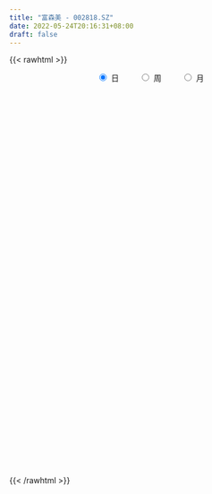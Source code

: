 ```yaml
---
title: "富森美 - 002818.SZ"
date: 2022-05-24T20:16:31+08:00
draft: false
---
```

{{< rawhtml >}}
    <div style="text-align: center">
        <label style="padding: 1rem;"><input style="margin-right: .5rem" type="radio" name="period" value="D" checked onclick="period_change(this)">日</label>
        <label style="padding: 1rem;"><input style="margin-right: .5rem" type="radio" name="period" value="W" onclick="period_change(this)">周</label>
        <label style="padding: 1rem;"><input style="margin-right: .5rem" type="radio" name="period" value="M" onclick="period_change(this)">月</label>
    </div>
    <div id="chart" style="height: 700px;"></div> 
    <script type="text/javascript">
        const D_v = [15433.56,24007.5,25531.38,18719.85,10142.6,14188.43,14939.87,40602.27,29344.2,23245.8,36816.47,42903.67,24982.81,35736.34,17791.81,23307.0,19003.11,22556.19,22033.62,17826.25,37470.02,25554.13,19663.51,26050.29,8137.85,16078.3,30613.44,14977.7,21720.54,14826.97,13342.63,12382.57,15153.8,18997.57,32686.52,26529.0,15361.1,13545.07,32109.47,18151.55,12891.87,29226.29,15117.0,18358.0,43014.22,33315.66,25374.06,24692.15,18644.9,25049.45,15462.9,19056.79,26373.89,44123.6,24774.61,18048.25,21858.27,17612.95,12507.27,15062.52,14130.36,17903.79,12691.8,14543.24,13633.5,20611.7,15856.53,20905.53,15773.26,13502.15,19929.51,24683.23,14120.19,21708.33,43771.81,30450.91,41105.5,45228.4,59036.98,50328.5,28398.1,33902.3,29680.94,36309.59,29893.8,29486.75,19704.5,32249.7,20925.25,19432.58,17100.51,30864.7,35754.83,24799.4,39549.59,43162.54,24379.3,26723.61,35770.12,31194.27,24003.94,34016.4,24443.3,16928.0,16355.05,68936.65,93320.22,56942.08,34445.14,58753.91,84509.53,41540.41,37851.38,26373.42,35022.31,40234.56,38738.0,33385.11,30364.86,31185.73,27922.22,29582.25,20357.09,20379.2,24027.27,27608.59,20088.44,30971.71,28569.93,37078.5,24879.9,21538.61,23337.09,19777.5,33524.3,29539.2,35182.34,32089.56,24180.63,35104.65,23109.87,18646.3,39257.24,48203.4,47281.46,38653.3,21994.57,23765.38,20736.52,17813.4,22102.71,29141.2,29536.08,21927.0,24641.21,26412.2,19547.0,21769.6,28662.9,44436.69,45690.5,29399.29,29658.22,30862.26,31572.32,31121.22,29763.87,27126.71,45265.31,27451.1,67185.69,51564.9,35819.56,32521.2,41518.6,24604.5,32816.6,30108.5,28405.29,17934.22,22606.85,21227.67,20251.51,14879.3,17997.5,19002.68,13589.17,13610.88,19927.71,17137.9,16006.43,29496.8,12822.03,17636.1,17078.93,22276.33,23364.91,29205.1,26313.85,31384.75,37529.5,19543.1,15462.15,15167.0,23580.99,25014.69,23867.8,19062.2,20705.55,18253.58,16508.02,15370.7,18276.7,24443.9,17894.5,23512.62,45742.05,32831.41,33921.41,24755.08,24858.85,38919.37,25688.01,24455.8,18667.17,19235.1,16556.26,45963.5,60331.94,39794.02,28735.6,57345.97,37315.8,33974.19,37210.06,49455.25,46150.82,35302.43,38859.32,58817.47,52399.62,48085.55,41327.22,41288.76,29740.39,28516.64,23399.2,26802.0,26371.0,30532.1]
const D_histogram = [0.0,-0.0101533903,-0.0243284353,-0.0169258176,-0.0166549999,-0.0244234272,-0.0325813591,0.0025443559,0.019926406,0.0252304587,0.036368647,0.0206237365,0.0025473318,-0.0178355135,-0.0295948381,-0.0436317068,-0.045714262,-0.0436708929,-0.0384555522,-0.0296445536,-0.0309208541,-0.0300221836,-0.0366989666,-0.048883635,-0.0530171068,-0.0547533911,-0.0553712378,-0.0533362023,-0.0334904022,-0.0249517308,-0.0179239383,-0.0073843668,-0.0101190667,-0.0162274589,-0.0181135031,0.0007070923,0.011798332,0.0162496407,0.0353821785,0.039926699,0.0421716061,0.0523276285,0.0548310938,0.0409287151,0.0430783454,0.0550781925,0.0689108258,0.0698635841,0.068507641,0.0542664244,0.038551547,0.0124827867,-0.0157444216,-0.0384290726,-0.0462032295,-0.0542850908,-0.0494594895,-0.0396706451,-0.0331733813,-0.028397937,-0.0278867381,-0.0156589314,-0.003872181,0.0046422877,0.0094554402,0.011074929,0.0117759434,-0.0030956457,0.0005450757,-0.0017360177,-0.0082051405,-0.0079686523,-0.0065165003,-0.0037701613,0.0205714046,0.0409924233,0.0338860887,0.0432874177,0.0684172698,0.100138894,0.100047871,0.109660706,0.1246082534,0.1466118556,0.1518307748,0.1560695146,0.1471629328,0.1199888296,0.1082154037,0.0801724841,0.065919431,0.0292401991,0.0221932931,-0.0006211909,0.0049250552,-0.0371870186,-0.0656454703,-0.0934709056,-0.0642489667,-0.0628019058,-0.0547966044,-0.0477490446,-0.0391756132,-0.0461454264,-0.0510273562,0.0258372204,0.0124193281,-0.0252380781,-0.0635102033,-0.1089829634,-0.1216774175,-0.1463438737,-0.1500011634,-0.1399567105,-0.1197385516,-0.0933371675,-0.0678116984,-0.0446186527,-0.0383414766,-0.0309554634,-0.0375372967,-0.0285372231,-0.0233239074,-0.0153243599,-0.0023827075,-0.012109537,-0.0056339869,0.0052968355,0.0160418896,0.028463834,0.0322543851,0.0363360584,0.031343416,0.0232466155,0.0022161084,-0.0144640482,-0.0161569591,-0.0214834052,-0.0233728837,-0.0367021413,-0.0295328556,-0.0169971,0.0078501176,0.0271404484,0.0251481309,0.0128500514,0.0054611941,0.0045108976,-0.0031239568,-0.0073617237,0.0021154483,0.0071406951,0.0186621223,0.020455902,0.0273650872,0.0239158909,0.0212672888,0.0227910263,0.0309909037,0.0452551694,0.053515956,0.0562590883,0.0516852838,0.0569871591,0.054331158,0.0520825434,0.0470953918,0.030985987,0.0337787148,0.0338557162,0.0542557911,0.0413817638,0.0177990021,0.0042331124,-0.0405924421,-0.0667222189,-0.083192176,-0.0895678844,-0.080111963,-0.0616460724,-0.0443401315,-0.030954151,-0.0326029569,-0.0261944198,-0.0209788916,-0.0077830913,-0.0033994746,0.0047986739,0.0155468854,0.0135482287,0.0137937478,-0.0019249322,-0.0071080001,-0.0053932631,-0.0012323707,0.0072394609,0.017352812,0.0261320502,0.0228020335,0.0024384973,-0.0352996146,-0.0472160334,-0.0458021745,-0.0551226523,-0.0831035267,-0.0900513421,-0.0940062406,-0.0890904358,-0.0756762371,-0.0562727325,-0.0423770312,-0.0391322018,-0.0277043266,-0.0039167914,0.0084531027,0.0345118584,0.0521662237,0.0641083975,0.0788648596,0.0777053463,0.0784003519,0.0657091632,0.0714297916,0.0595418627,0.0562308618,0.0523677867,0.0476419481,0.0598409923,0.0723188372,0.0536731742,0.049834605,-0.0002015635,-0.0359437295,-0.0452315041,-0.0319683773,0.0001802522,0.0263535303,0.0473430805,0.0686553021,0.0942758959,0.092959174,0.0799892638,0.0642143209,0.0633353903,0.0455294701,0.0332599251,0.0231133267,0.0211583378,0.0135429479,-0.0170354033]
const D_fast = [0.0,-0.0126917379,-0.0329488916,-0.0297777284,-0.0336706607,-0.0475449447,-0.0638482164,-0.0280864125,-0.0057227609,0.0058889065,0.0261192566,0.0155302801,-0.0019092915,-0.0267510153,-0.0459090494,-0.0708538448,-0.0843649654,-0.0932393196,-0.097637867,-0.0962380068,-0.1052445207,-0.1118513961,-0.1277029208,-0.152108498,-0.1694962465,-0.1849208786,-0.1993815347,-0.2106805498,-0.1992073503,-0.1969066116,-0.1943598036,-0.1856663239,-0.1909307904,-0.2010960473,-0.2075104673,-0.1885130988,-0.1744722762,-0.1659585573,-0.1379804749,-0.1234542796,-0.1106664709,-0.0874285414,-0.0712173027,-0.0748875026,-0.0619682859,-0.0361988907,-0.0051385509,0.0132801033,0.0290510705,0.02837646,0.0222994693,-0.0006485942,-0.0328119079,-0.0651038271,-0.0844287914,-0.1060819254,-0.1136211964,-0.1137500134,-0.1155460949,-0.1178701349,-0.1243306205,-0.1160175466,-0.1051988415,-0.0955238008,-0.0883467883,-0.0839585672,-0.080313567,-0.0959590676,-0.0921820772,-0.094897175,-0.103417583,-0.1051732578,-0.1053502308,-0.1035464322,-0.0740620152,-0.0433928906,-0.0420277031,-0.0218045196,0.0204296499,0.0771859976,0.1021069424,0.1391349539,0.1852345646,0.2438911307,0.2870677436,0.3303238621,0.3582080135,0.3610311177,0.3763115427,0.3683117441,0.3705385488,0.3411693666,0.3396707839,0.3167010021,0.3234785121,0.2720696837,0.2271998644,0.1760067027,0.1891663999,0.1749129843,0.1692191347,0.1643294333,0.1631089614,0.1446027916,0.1269640228,0.2102879045,0.1999748442,0.1560079185,0.1018582425,0.0291397415,-0.0139740669,-0.0752264915,-0.1163840722,-0.1413287969,-0.1510452759,-0.1479781836,-0.1394056392,-0.1273672566,-0.1306754496,-0.1310283023,-0.1469944598,-0.1451286919,-0.1457463531,-0.1415778955,-0.12923192,-0.1419861338,-0.1369190805,-0.1246640491,-0.1099085226,-0.0903706198,-0.0785164723,-0.0653507845,-0.0625075728,-0.0647927195,-0.0852691995,-0.1055653681,-0.1112975189,-0.1219948162,-0.1297275157,-0.1522323085,-0.1524462367,-0.1441597561,-0.1173500091,-0.0912745662,-0.086979851,-0.0960654176,-0.1020889765,-0.1019115485,-0.1103273921,-0.1164055899,-0.1063995558,-0.0995891353,-0.0834021776,-0.0764944223,-0.0627439654,-0.0602141889,-0.0575459688,-0.0503244747,-0.0343768714,-0.0087988133,0.0128409623,0.0296488667,0.037996383,0.0575450482,0.0684718366,0.0792438578,0.0860305541,0.0776676461,0.0889050526,0.0974459831,0.1314100057,0.1288814194,0.1097484083,0.0972407966,0.0422671316,-0.0005432,-0.0378112011,-0.0665788806,-0.0771509499,-0.0740965774,-0.0678756694,-0.0622282266,-0.0720277718,-0.0721678396,-0.0721970342,-0.0609470068,-0.0574132588,-0.0480154418,-0.033380509,-0.0319921085,-0.0282981525,-0.0444980656,-0.0514581334,-0.0510917122,-0.0472389125,-0.0369572157,-0.0225056616,-0.0071934109,-0.0048229191,-0.0245768311,-0.0711398466,-0.0948602737,-0.1048969584,-0.1279980994,-0.1767548554,-0.2062155063,-0.233671965,-0.2510287692,-0.2565336298,-0.2511983082,-0.2478968648,-0.2544350859,-0.2499332923,-0.2271249549,-0.2126417852,-0.1779550649,-0.1472591436,-0.1192898704,-0.0848171934,-0.0665503702,-0.0462552766,-0.0425191744,-0.0189410981,-0.0159435614,-0.0051968468,0.0040320247,0.0112166731,0.0383759654,0.0689335196,0.0637061502,0.0723262323,0.0222396729,-0.0224884255,-0.0430840761,-0.0378130437,-0.0056193511,0.0271423095,0.0599676298,0.098443677,0.1476332447,0.1695563164,0.1765837222,0.1768623595,0.1918172764,0.1853937238,0.1814391601,0.1770708933,0.1804054888,0.1761758359,0.141338634]
const D_slow = [0.0,-0.0025383476,-0.0086204564,-0.0128519108,-0.0170156608,-0.0231215176,-0.0312668573,-0.0306307684,-0.0256491669,-0.0193415522,-0.0102493904,-0.0050934563,-0.0044566234,-0.0089155017,-0.0163142113,-0.027222138,-0.0386507035,-0.0495684267,-0.0591823148,-0.0665934532,-0.0743236667,-0.0818292126,-0.0910039542,-0.103224863,-0.1164791397,-0.1301674874,-0.1440102969,-0.1573443475,-0.165716948,-0.1719548807,-0.1764358653,-0.178281957,-0.1808117237,-0.1848685884,-0.1893969642,-0.1892201911,-0.1862706081,-0.182208198,-0.1733626534,-0.1633809786,-0.1528380771,-0.1397561699,-0.1260483965,-0.1158162177,-0.1050466314,-0.0912770832,-0.0740493768,-0.0565834807,-0.0394565705,-0.0258899644,-0.0162520776,-0.013131381,-0.0170674864,-0.0266747545,-0.0382255619,-0.0517968346,-0.064161707,-0.0740793682,-0.0823727136,-0.0894721978,-0.0964438824,-0.1003586152,-0.1013266605,-0.1001660885,-0.0978022285,-0.0950334962,-0.0920895104,-0.0928634218,-0.0927271529,-0.0931611573,-0.0952124424,-0.0972046055,-0.0988337306,-0.0997762709,-0.0946334198,-0.0843853139,-0.0759137918,-0.0650919373,-0.0479876199,-0.0229528964,0.0020590714,0.0294742479,0.0606263112,0.0972792751,0.1352369688,0.1742543475,0.2110450807,0.2410422881,0.268096139,0.28813926,0.3046191178,0.3119291675,0.3174774908,0.3173221931,0.3185534569,0.3092567022,0.2928453347,0.2694776083,0.2534153666,0.2377148901,0.224015739,0.2120784779,0.2022845746,0.190748218,0.177991379,0.1844506841,0.1875555161,0.1812459966,0.1653684458,0.1381227049,0.1077033505,0.0711173821,0.0336170913,-0.0013720864,-0.0313067243,-0.0546410162,-0.0715939408,-0.0827486039,-0.0923339731,-0.1000728389,-0.1094571631,-0.1165914689,-0.1224224457,-0.1262535357,-0.1268492125,-0.1298765968,-0.1312850935,-0.1299608847,-0.1259504122,-0.1188344538,-0.1107708575,-0.1016868429,-0.0938509889,-0.088039335,-0.0874853079,-0.0911013199,-0.0951405597,-0.100511411,-0.106354632,-0.1155301673,-0.1229133812,-0.1271626562,-0.1252001268,-0.1184150147,-0.1121279819,-0.1089154691,-0.1075501705,-0.1064224461,-0.1072034353,-0.1090438663,-0.1085150042,-0.1067298304,-0.1020642998,-0.0969503243,-0.0901090525,-0.0841300798,-0.0788132576,-0.073115501,-0.0653677751,-0.0540539828,-0.0406749937,-0.0266102217,-0.0136889007,0.0005578891,0.0141406786,0.0271613144,0.0389351624,0.0466816591,0.0551263378,0.0635902669,0.0771542146,0.0874996556,0.0919494061,0.0930076842,0.0828595737,0.066179019,0.045380975,0.0229890039,0.0029610131,-0.012450505,-0.0235355379,-0.0312740756,-0.0394248148,-0.0459734198,-0.0512181427,-0.0531639155,-0.0540137842,-0.0528141157,-0.0489273944,-0.0455403372,-0.0420919003,-0.0425731333,-0.0443501333,-0.0456984491,-0.0460065418,-0.0441966766,-0.0398584736,-0.033325461,-0.0276249527,-0.0270153283,-0.035840232,-0.0476442403,-0.059094784,-0.072875447,-0.0936513287,-0.1161641642,-0.1396657244,-0.1619383333,-0.1808573926,-0.1949255757,-0.2055198336,-0.215302884,-0.2222289657,-0.2232081635,-0.2210948878,-0.2124669232,-0.1994253673,-0.1833982679,-0.163682053,-0.1442557165,-0.1246556285,-0.1082283377,-0.0903708898,-0.0754854241,-0.0614277086,-0.048335762,-0.036425275,-0.0214650269,-0.0033853176,0.010032976,0.0224916272,0.0224412364,0.013455304,0.002147428,-0.0058446664,-0.0057996033,0.0007887793,0.0126245494,0.0297883749,0.0533573489,0.0765971424,0.0965944583,0.1126480386,0.1284818861,0.1398642537,0.1481792349,0.1539575666,0.1592471511,0.162632888,0.1583740372]
const D_data = [['2021-05-13', 12.4251, 12.3595, 12.3127, 12.5187],['2021-05-14', 12.4344, 12.2004, 12.1629, 12.4344],['2021-05-17', 12.2097, 12.0693, 12.0599, 12.3127],['2021-05-18', 12.1723, 12.3033, 12.1254, 12.4344],['2021-05-19', 12.3033, 12.2191, 12.191, 12.3876],['2021-05-20', 12.2378, 12.0786, 12.0318, 12.2472],['2021-05-21', 12.0974, 12.0037, 11.985, 12.1535],['2021-05-24', 12.0318, 12.603, 11.9382, 12.6217],['2021-05-25', 12.5093, 12.5281, 12.3595, 12.6498],['2021-05-26', 12.5281, 12.4532, 12.3689, 12.7341],['2021-05-27', 12.4719, 12.5936, 12.4157, 12.8932],['2021-05-28', 12.7341, 12.2659, 12.1723, 12.7341],['2021-05-31', 12.3502, 12.1535, 12.1254, 12.4157],['2021-06-01', 12.2284, 12.0131, 11.9663, 12.2284],['2021-06-02', 12.0505, 12.0131, 11.9382, 12.088],['2021-06-03', 12.0693, 11.882, 11.882, 12.0693],['2021-06-04', 11.9663, 11.9475, 11.8165, 12.0505],['2021-06-07', 11.985, 11.9569, 11.8726, 12.0505],['2021-06-08', 11.9944, 11.9756, 11.7977, 12.0037],['2021-06-09', 11.9944, 12.0224, 11.8633, 12.0693],['2021-06-10', 11.985, 11.882, 11.7884, 12.0412],['2021-06-11', 11.8258, 11.8726, 11.7416, 11.9569],['2021-06-15', 11.779, 11.7228, 11.676, 11.8539],['2021-06-16', 11.6947, 11.5543, 11.3951, 11.7135],['2021-06-17', 11.5917, 11.5543, 11.4981, 11.6573],['2021-06-18', 11.5168, 11.5075, 11.4326, 11.5917],['2021-06-21', 11.5262, 11.4513, 11.2921, 11.5262],['2021-06-22', 11.47, 11.4232, 11.3577, 11.4981],['2021-06-23', 11.3764, 11.6479, 11.3577, 11.7322],['2021-06-24', 11.6947, 11.5356, 11.4887, 11.6947],['2021-06-25', 11.5168, 11.5168, 11.4419, 11.5636],['2021-06-28', 11.6292, 11.573, 11.4887, 11.6292],['2021-06-29', 11.573, 11.3951, 11.3577, 11.5824],['2021-06-30', 11.4794, 11.2921, 11.2172, 11.4887],['2021-07-01', 11.2359, 11.2828, 11.0487, 11.4232],['2021-07-02', 11.3015, 11.5543, 11.2453, 11.6105],['2021-07-05', 11.5543, 11.5168, 11.4607, 11.6479],['2021-07-06', 11.5262, 11.4607, 11.3577, 11.5636],['2021-07-07', 11.4232, 11.7041, 11.3857, 11.7603],['2021-07-08', 11.7228, 11.5917, 11.4981, 11.7509],['2021-07-09', 11.676, 11.5917, 11.4794, 11.676],['2021-07-12', 11.5917, 11.7416, 11.5356, 11.7977],['2021-07-13', 11.779, 11.7041, 11.6105, 11.7884],['2021-07-14', 11.7228, 11.4887, 11.4794, 11.7228],['2021-07-15', 11.8633, 11.676, 11.6479, 11.9944],['2021-07-16', 11.5917, 11.8633, 11.5543, 11.9382],['2021-07-19', 11.9475, 11.9944, 11.7696, 12.0786],['2021-07-20', 11.8165, 11.9195, 11.779, 12.0037],['2021-07-21', 11.9756, 11.9382, 11.8633, 12.0412],['2021-07-22', 11.9475, 11.779, 11.7041, 12.0412],['2021-07-23', 11.8258, 11.7135, 11.7135, 11.8539],['2021-07-26', 11.7509, 11.4887, 11.3577, 11.7509],['2021-07-27', 11.4981, 11.3108, 11.1985, 11.5356],['2021-07-28', 11.2828, 11.2172, 10.7584, 11.3108],['2021-07-29', 11.0674, 11.2828, 11.0674, 11.3108],['2021-07-30', 11.2828, 11.1891, 11.0299, 11.2921],['2021-08-02', 11.161, 11.2921, 11.0487, 11.3764],['2021-08-03', 11.2921, 11.3483, 11.2453, 11.47],['2021-08-04', 11.3577, 11.3108, 11.3015, 11.4326],['2021-08-05', 11.4326, 11.2828, 11.1704, 11.4326],['2021-08-06', 11.3483, 11.2078, 11.1048, 11.3764],['2021-08-09', 11.0861, 11.3577, 11.058, 11.3764],['2021-08-10', 11.3764, 11.3951, 11.264, 11.4419],['2021-08-11', 11.3764, 11.3951, 11.3296, 11.4794],['2021-08-12', 11.4513, 11.3764, 11.3577, 11.47],['2021-08-13', 11.3389, 11.3483, 11.161, 11.4232],['2021-08-16', 11.3296, 11.3389, 11.1798, 11.3764],['2021-08-17', 11.2734, 11.0955, 11.0861, 11.3764],['2021-08-18', 11.058, 11.2828, 11.0487, 11.2828],['2021-08-19', 11.1798, 11.1985, 11.1236, 11.2547],['2021-08-20', 11.1142, 11.1048, 10.9644, 11.2266],['2021-08-23', 11.1798, 11.1517, 11.0487, 11.2359],['2021-08-24', 11.1891, 11.1517, 11.1048, 11.2172],['2021-08-25', 11.1517, 11.161, 11.0299, 11.2078],['2021-08-26', 11.2359, 11.4981, 11.1236, 11.6479],['2021-08-27', 11.4513, 11.5824, 11.4045, 11.6479],['2021-08-30', 11.6198, 11.2921, 11.2359, 11.7603],['2021-08-31', 11.47, 11.5262, 11.4326, 11.6666],['2021-09-01', 11.573, 11.8539, 11.573, 11.9663],['2021-09-02', 11.7977, 12.1535, 11.7228, 12.2004],['2021-09-03', 12.1254, 11.9195, 11.882, 12.2472],['2021-09-06', 11.9195, 12.1535, 11.9007, 12.2753],['2021-09-07', 12.1723, 12.3876, 12.1067, 12.4532],['2021-09-08', 12.4344, 12.6966, 12.397, 12.7528],['2021-09-09', 12.6966, 12.6966, 12.5281, 12.8371],['2021-09-10', 12.6966, 12.8558, 12.6311, 12.9775],['2021-09-13', 12.8558, 12.8277, 12.6966, 12.9588],['2021-09-14', 12.8183, 12.6404, 12.5093, 12.9213],['2021-09-15', 12.7341, 12.8558, 12.6311, 12.9307],['2021-09-16', 12.8745, 12.6592, 12.5562, 12.9213],['2021-09-17', 12.6592, 12.8183, 12.5749, 12.9775],['2021-09-22', 12.6404, 12.4812, 12.2753, 12.7715],['2021-09-23', 12.5281, 12.7996, 12.4532, 13.3333],['2021-09-24', 12.7996, 12.5749, 12.4625, 12.8464],['2021-09-27', 12.4251, 12.9307, 12.3221, 12.9775],['2021-09-28', 12.7434, 12.2659, 12.1723, 12.8183],['2021-09-29', 12.2753, 12.2472, 12.088, 12.4157],['2021-09-30', 12.2472, 12.0786, 11.8726, 12.2659],['2021-10-08', 12.2191, 12.7715, 12.1629, 12.9026],['2021-10-11', 12.6498, 12.4906, 12.4063, 12.7528],['2021-10-12', 12.5281, 12.5842, 12.3783, 12.7902],['2021-10-13', 12.5842, 12.603, 12.2565, 12.7528],['2021-10-14', 12.6872, 12.6592, 12.4063, 12.7902],['2021-10-15', 12.6123, 12.4625, 12.3595, 12.7153],['2021-10-18', 12.397, 12.4438, 12.2753, 12.5374],['2021-10-19', 12.4063, 13.6797, 12.294, 13.6891],['2021-10-20', 13.5206, 12.7621, 12.6779, 13.5487],['2021-10-21', 12.5936, 12.3408, 12.2472, 12.8277],['2021-10-22', 12.2472, 12.1161, 12.0974, 12.4812],['2021-10-25', 12.1629, 11.7509, 11.5449, 12.2659],['2021-10-26', 11.7509, 11.9288, 11.5636, 12.2659],['2021-10-27', 11.8258, 11.5824, 11.5636, 11.8352],['2021-10-28', 11.6011, 11.6573, 11.3764, 11.7603],['2021-10-29', 11.5824, 11.7322, 11.5449, 11.7884],['2021-11-01', 11.7228, 11.8352, 11.6386, 12.0224],['2021-11-02', 11.8539, 11.9475, 11.7977, 12.088],['2021-11-03', 11.9569, 12.0037, 11.779, 12.0412],['2021-11-04', 11.9663, 12.0505, 11.8445, 12.1442],['2021-11-05', 12.0224, 11.8726, 11.7977, 12.0974],['2021-11-08', 11.8071, 11.882, 11.7228, 11.9944],['2021-11-09', 11.8165, 11.6666, 11.5543, 11.9007],['2021-11-10', 11.6666, 11.8258, 11.5075, 11.8633],['2021-11-11', 11.8071, 11.779, 11.7228, 11.8539],['2021-11-12', 11.6947, 11.8165, 11.6947, 11.8914],['2021-11-15', 11.7603, 11.9101, 11.7322, 11.9382],['2021-11-16', 11.8539, 11.6105, 11.6105, 11.9101],['2021-11-17', 11.6666, 11.779, 11.6198, 11.8258],['2021-11-18', 11.7416, 11.8633, 11.7135, 12.1067],['2021-11-19', 11.8071, 11.9101, 11.7322, 11.9475],['2021-11-22', 11.9475, 11.9944, 11.8726, 12.1348],['2021-11-23', 12.0131, 11.9382, 11.8726, 12.0412],['2021-11-24', 11.9382, 11.9756, 11.8539, 12.0693],['2021-11-25', 11.9944, 11.8726, 11.8633, 12.0131],['2021-11-26', 11.9382, 11.8071, 11.7509, 11.985],['2021-11-29', 11.6854, 11.5636, 11.4607, 11.7228],['2021-11-30', 11.5917, 11.4981, 11.4232, 11.6292],['2021-12-01', 11.5262, 11.6105, 11.47, 11.7041],['2021-12-02', 11.6105, 11.5168, 11.5168, 11.7135],['2021-12-03', 11.4887, 11.5075, 11.47, 11.5824],['2021-12-06', 11.4513, 11.2828, 11.2359, 11.5262],['2021-12-07', 11.3483, 11.4794, 11.2828, 11.4887],['2021-12-08', 11.5075, 11.5636, 11.3857, 11.573],['2021-12-09', 11.6666, 11.7977, 11.5917, 11.8539],['2021-12-10', 11.779, 11.8445, 11.6479, 11.9007],['2021-12-13', 11.6666, 11.6292, 11.6011, 11.7977],['2021-12-14', 11.6105, 11.4607, 11.4232, 11.6198],['2021-12-15', 11.4607, 11.4607, 11.4232, 11.5356],['2021-12-16', 11.4607, 11.5075, 11.4045, 11.5262],['2021-12-17', 11.4607, 11.3857, 11.3764, 11.5075],['2021-12-20', 11.4045, 11.3764, 11.3577, 11.4794],['2021-12-21', 11.4513, 11.5449, 11.3764, 11.5449],['2021-12-22', 11.5543, 11.5168, 11.4607, 11.6947],['2021-12-23', 11.4981, 11.6386, 11.4981, 11.676],['2021-12-24', 11.5917, 11.5543, 11.4232, 11.6292],['2021-12-27', 11.5917, 11.6479, 11.5075, 11.6479],['2021-12-28', 11.6573, 11.5356, 11.4887, 11.6573],['2021-12-29', 11.5262, 11.5356, 11.5168, 11.6292],['2021-12-30', 11.5356, 11.5917, 11.5075, 11.6573],['2021-12-31', 11.6198, 11.7135, 11.5824, 11.7228],['2022-01-04', 11.7228, 11.8726, 11.7228, 11.8914],['2022-01-05', 11.882, 11.8914, 11.7322, 11.9382],['2022-01-06', 11.8352, 11.8914, 11.8258, 11.985],['2022-01-07', 11.9195, 11.8352, 11.8165, 11.985],['2022-01-10', 11.8633, 12.0037, 11.7322, 12.0037],['2022-01-11', 12.0131, 11.9569, 11.9288, 12.0974],['2022-01-12', 11.9475, 11.9944, 11.8539, 12.0318],['2022-01-13', 11.9944, 11.985, 11.9475, 12.1067],['2022-01-14', 11.9101, 11.8258, 11.779, 12.0412],['2022-01-17', 11.882, 12.0599, 11.8352, 12.1348],['2022-01-18', 12.0505, 12.0693, 11.9756, 12.1629],['2022-01-19', 12.0412, 12.4251, 11.9195, 12.4625],['2022-01-20', 12.3314, 12.0786, 12.0318, 12.4063],['2022-01-21', 12.0505, 11.882, 11.7603, 12.1535],['2022-01-24', 11.8726, 11.9288, 11.8258, 12.1067],['2022-01-25', 11.9195, 11.3764, 11.3764, 11.9663],['2022-01-26', 11.4045, 11.3857, 11.2734, 11.4513],['2022-01-27', 11.3577, 11.3389, 11.1798, 11.4981],['2022-01-28', 11.367, 11.3389, 11.1423, 11.4419],['2022-02-07', 11.4513, 11.4794, 11.3296, 11.5824],['2022-02-08', 11.47, 11.6105, 11.4513, 11.6105],['2022-02-09', 11.6011, 11.6479, 11.5824, 11.6947],['2022-02-10', 11.676, 11.6479, 11.573, 11.7135],['2022-02-11', 11.6198, 11.4607, 11.4419, 11.6666],['2022-02-14', 11.4513, 11.5449, 11.3951, 11.573],['2022-02-15', 11.5449, 11.5356, 11.4607, 11.6011],['2022-02-16', 11.5917, 11.6666, 11.5824, 11.7322],['2022-02-17', 11.6666, 11.5917, 11.5543, 11.6947],['2022-02-18', 11.5449, 11.6666, 11.5075, 11.676],['2022-02-21', 11.6666, 11.7509, 11.6105, 11.7509],['2022-02-22', 11.6573, 11.6198, 11.5543, 11.7509],['2022-02-23', 11.6479, 11.6479, 11.5824, 11.7509],['2022-02-24', 11.6292, 11.4045, 11.3108, 11.6386],['2022-02-25', 11.4981, 11.47, 11.4232, 11.5636],['2022-02-28', 11.5356, 11.5356, 11.4513, 11.6198],['2022-03-01', 11.5449, 11.573, 11.4607, 11.6105],['2022-03-02', 11.4887, 11.6573, 11.4794, 11.7041],['2022-03-03', 11.6573, 11.7322, 11.6292, 11.7509],['2022-03-04', 11.6947, 11.779, 11.6666, 11.9382],['2022-03-07', 11.7322, 11.6573, 11.6386, 11.9101],['2022-03-08', 11.6573, 11.3857, 11.3296, 11.7603],['2022-03-09', 11.3857, 10.9925, 10.7303, 11.4232],['2022-03-10', 11.1517, 11.1423, 11.058, 11.2359],['2022-03-11', 11.0861, 11.2359, 10.8895, 11.2359],['2022-03-14', 11.1423, 11.0299, 11.0206, 11.2734],['2022-03-15', 10.9925, 10.6273, 10.5992, 11.0674],['2022-03-16', 10.646, 10.7116, 10.2153, 10.7678],['2022-03-17', 10.8333, 10.6273, 10.6086, 10.8801],['2022-03-18', 10.5899, 10.646, 10.515, 10.7303],['2022-03-21', 10.7116, 10.7116, 10.5618, 10.7771],['2022-03-22', 10.646, 10.7959, 10.5992, 10.8427],['2022-03-23', 10.7678, 10.749, 10.6835, 10.8052],['2022-03-24', 10.6741, 10.5992, 10.5805, 10.7865],['2022-03-25', 10.5992, 10.6835, 10.5992, 10.8333],['2022-03-28', 10.6741, 10.8895, 10.5524, 10.9644],['2022-03-29', 10.955, 10.8146, 10.7022, 10.9644],['2022-03-30', 10.8052, 11.0768, 10.7678, 11.0861],['2022-03-31', 11.1891, 11.0955, 10.9738, 11.3857],['2022-04-01', 10.9831, 11.1236, 10.9082, 11.1236],['2022-04-06', 11.1891, 11.264, 11.058, 11.3764],['2022-04-07', 11.264, 11.1423, 11.1236, 11.3015],['2022-04-08', 11.1423, 11.2078, 11.0019, 11.2921],['2022-04-11', 11.2359, 11.0487, 10.955, 11.5075],['2022-04-12', 11.0487, 11.3015, 10.955, 11.3015],['2022-04-13', 11.3015, 11.1048, 11.0955, 11.3015],['2022-04-14', 11.1329, 11.2078, 11.0768, 11.2921],['2022-04-15', 11.161, 11.2172, 11.1142, 11.3483],['2022-04-18', 11.2078, 11.2172, 10.9644, 11.2828],['2022-04-19', 11.1423, 11.4887, 11.1423, 11.4887],['2022-04-20', 11.5543, 11.6105, 11.5543, 11.8726],['2022-04-21', 11.7228, 11.2547, 11.2453, 11.7696],['2022-04-22', 11.3483, 11.4232, 11.2266, 11.5262],['2022-04-25', 11.3857, 10.721, 10.721, 11.8165],['2022-04-26', 10.8146, 10.6554, 10.6273, 11.1142],['2022-04-27', 10.5805, 10.8333, 10.2153, 10.8614],['2022-04-28', 10.8801, 11.0955, 10.8614, 11.4232],['2022-04-29', 11.1236, 11.4419, 10.852, 11.5543],['2022-05-05', 11.47, 11.5356, 11.4232, 11.6198],['2022-05-06', 11.2547, 11.6292, 11.2547, 11.6947],['2022-05-09', 11.8071, 11.7977, 11.6573, 11.9663],['2022-05-10', 11.6854, 12.0505, 11.6386, 12.1254],['2022-05-11', 11.9944, 11.8633, 11.8352, 12.2004],['2022-05-12', 11.7603, 11.7603, 11.5824, 11.8633],['2022-05-13', 11.81, 11.72, 11.63, 11.88],['2022-05-16', 11.85, 11.93, 11.63, 11.97],['2022-05-17', 11.98, 11.73, 11.6, 11.98],['2022-05-18', 11.67, 11.77, 11.63, 11.96],['2022-05-19', 11.58, 11.78, 11.56, 11.85],['2022-05-20', 11.81, 11.89, 11.73, 11.93],['2022-05-23', 11.89, 11.83, 11.77, 11.95],['2022-05-24', 11.85, 11.46, 11.44, 11.9]]
const W_v = [49187.47,58217.82,46700.84,42618.56,38523.72,76297.1,114156.69,93284.98,59230.9,49136.18,63941.53,33102.42,96630.96,216987.51,128397.28,90055.3,73038.56,87886.18,65609.89,56956.0,78173.98,69687.12,70610.67,63619.68,64662.07,88240.03,138887.79,68243.0,68317.1,62476.21,36976.07,29385.59,135452.31,80413.56,91772.17,98586.37,92017.01,74219.4,137305.85,110706.94,73571.67,46957.05,146083.22,104917.78,117452.53,115303.58,103885.7,215713.25,142313.59,92164.25,76027.35,63786.22,53409.84,64130.01,63423.94,45529.72,38836.89,48149.04,44264.29,45551.29,28105.65,33881.55,30857.41,59962.98,39110.81,41023.49,69500.67,42059.09,90363.57,56502.19,36081.89,40296.01,67015.51,39485.96,32594.39,17596.18,36271.01,33524.41,35809.32,60890.14,87132.58,81616.09,116569.36,155773.51,208910.91,127835.16,206732.12,183088.89,128028.48,78543.02,102990.42,37650.31,175169.25,112497.35,69097.72,68796.76,60344.21,80944.61,104574.14,78854.01,122814.44,70341.66,71672.67,54632.3,87213.58,77351.22,54823.1,74319.07,83384.91,112659.49,67021.06,102818.44,88130.91,11266.28,48149.99,99435.24,86073.88,110063.4,146321.64,103367.93,60118.26,58523.63,46544.96,77993.77,99004.03,84806.23,114914.17,162832.06,104641.14,104476.37,144729.2,134551.22,152470.07,344562.62,149158.56,142283.14,106148.48,92285.47,126338.8,95606.41,100086.14,74661.56,72389.41,63054.02,64886.54,83385.19,86535.08,263908.4300000001,157054.62,180512.96,71623.08,195272.19,300363.55,348894.8100000001,243184.46,205847.0,574797.7,314063.2,286931.54,318105.4,249455.59,296660.23,141165.47,141082.96,47704.61,18226.75,85224.32,133594.92,114343.14,170194.28,142746.69,169555.67,144114.86,233221.94,140775.07,152471.19,124185.02,111088.47,153803.19,104457.04,108063.15,88553.27,160376.93,42327.81,35708.54,89923.29,135974.25,98328.63,71494.81,116568.31,117261.28,71662.57,96115.83,100216.15,95598.52,78750.65,112158.95,83522.13,172912.41,120821.07,125440.21,69929.95,95481.28,105749.46,92059.06,139031.17,109223.46,132377.14,81171.37,79384.03,85966.98,134734.47,224097.48,159273.38,109412.54,91418.93,133815.04,35770.12,130585.91,269999.14,249028.65,177744.84,129426.49,131265.94,126611.6,154516.03,164321.46,152431.23,120520.39,121032.91,149184.7,150446.38,227286.56,161569.4,110425.54,79079.53,95390.87,109561.37,130233.35,106692.68,89114.55,144424.48,83535.34,126965.45,191381.32,215301.27,81453.25,239489.18,149746.99,56903.1]
const W_histogram = [0.0,-0.0607161254,-0.0807342392,-0.1141770733,-0.1371538921,-0.0956325344,0.0119511363,0.0770850304,0.1034322506,0.1096783799,0.0972278954,0.0701202357,0.1099067818,0.1699611553,0.1910458211,0.0914078368,0.0066784269,-0.1599619665,-0.2786872134,-0.3470237807,-0.4103751589,-0.4034852063,-0.4124270891,-0.3817328791,-0.3082295716,-0.2377207819,-0.1777698811,-0.1244043257,-0.168760875,-0.2765654409,-0.2902912242,-0.2764777494,-0.1985784312,-0.1083739254,-0.066145723,-0.0965242132,-0.0402766316,-0.0009709257,0.0618359172,0.0491665649,0.1044226255,0.139582906,0.2079452175,0.2278322701,0.228001646,0.2093296353,0.1884439385,0.2110553664,0.1463573723,0.1149858862,0.0575880709,0.0366222125,0.041076709,0.0504667439,0.0244034124,0.0106654996,-0.0159727057,-0.019154567,-0.0162116829,-0.0082836585,0.0023658535,0.0301501904,0.0549216201,-0.0531434494,-0.0991253217,-0.0935452849,-0.0644440413,-0.0527899835,0.0052056598,-0.0073991972,-0.0138379611,-0.0083400751,0.020414033,0.0124513376,-0.0008092044,0.0067341141,0.0195287858,0.035856941,0.0521857878,0.0842220783,0.1232684892,0.1592435544,0.2010002947,0.2158071895,0.2644466239,0.2881388099,0.3257387967,0.3510523031,0.3309211484,0.3028246685,0.2390689977,0.1759775638,0.0688304958,-0.0238257399,-0.1175169658,-0.1660385213,-0.2200727978,-0.2241249368,-0.1788760798,-0.1492162228,-0.1149577002,-0.119989788,-0.110699346,-0.1004586706,-0.106069762,-0.143908115,-0.1350636343,-0.1054624131,-0.0747372308,-0.0096864706,0.033419795,0.0732312458,0.0641980957,0.0493705275,0.0466049505,0.0375197173,0.0515782681,0.0598112135,0.053250289,0.0220551462,0.015454928,0.0111538649,0.0209511226,0.0350605174,0.048226006,0.0611293715,0.0985223311,0.1247400838,0.121356172,0.0851645475,-0.0066780814,-0.0442304941,-0.0468214357,-0.0651771235,-0.0317400984,-0.0450657296,-0.0540722161,-0.0371336627,-0.0370027837,-0.003741689,-0.0046614586,-0.0042974025,-0.0269164207,-0.0309954767,-0.0327932714,-0.0414799793,-0.0239339278,0.0193743655,0.0474210095,0.0903420753,0.1063260232,0.1398733572,0.2138648375,0.2314799561,0.2306496568,0.2676239325,0.3864868141,0.3988586041,0.4277398871,0.4065974689,0.3365286927,0.2484321207,0.1817421476,0.0553465151,-0.0406684982,-0.0804216675,-0.1233275395,-0.2000641366,-0.2310681834,-0.1836927142,-0.1425430598,-0.0561375605,0.0066749324,0.0668676213,0.0149542233,0.0014697258,-0.0880758057,-0.1407492263,-0.1815569639,-0.2255528548,-0.2160132101,-0.2365269589,-0.2799939613,-0.2621595613,-0.2102477732,-0.1764694134,-0.0923925365,-0.0554743683,-0.0436244357,0.0207549811,0.0750952561,0.1121079288,0.1498105387,0.1415105552,0.1165192347,0.0455367199,-0.0354791109,-0.0981490012,-0.1165251249,-0.1429624184,-0.1572009689,-0.1812087684,-0.1857748708,-0.1756928547,-0.1565641399,-0.1174649503,-0.0945233352,-0.1066022712,-0.1050958711,-0.0871408872,-0.0841248509,-0.0444197081,0.0073349064,0.1021516603,0.1566100126,0.1694207011,0.1389302521,0.1584731643,0.1440514364,0.1063822381,0.0534810281,0.0271435644,0.0062343588,-0.0006371297,-0.0108949348,-0.0352592074,-0.0264812375,-0.0481162486,-0.0475305149,-0.0335395084,-0.0141964873,-0.0008470595,0.0122342707,-0.013811993,-0.0205534412,-0.0094276962,-0.0133514927,0.0057942833,-0.0159962706,-0.065252834,-0.088954523,-0.0695006933,-0.0465719227,-0.0273345051,0.0011896403,0.0220834842,0.0478088385,0.0689465536,0.0909979674,0.0739680971]
const W_fast = [0.0,-0.0758951567,-0.1160968304,-0.1780839328,-0.2353492246,-0.2177360005,-0.1071645458,-0.0227593941,0.0294458888,0.0631116131,0.0749681024,0.0653905016,0.1326537432,0.2351984055,0.3040445266,0.2272585015,0.1441986983,-0.0624321867,-0.250829237,-0.4059217495,-0.5718669174,-0.6658482664,-0.7778969214,-0.8426359312,-0.8461900166,-0.8351114224,-0.8196029919,-0.7973385179,-0.883885286,-1.0608312121,-1.1471298014,-1.2024357639,-1.1741810535,-1.111070029,-1.0853782574,-1.1398878009,-1.0937093772,-1.0546464027,-0.9763805805,-0.9767582916,-0.8953965747,-0.8253405677,-0.7049919518,-0.6281468316,-0.5709770442,-0.5373166462,-0.5110913583,-0.4357160888,-0.4638247398,-0.4664497543,-0.509450552,-0.5212608572,-0.5065371835,-0.4845304626,-0.504492941,-0.5155644789,-0.5461958607,-0.5541663636,-0.5552764003,-0.5494192905,-0.5381783152,-0.5028564306,-0.464354596,-0.5857055278,-0.6564687305,-0.6742750149,-0.6612847817,-0.6628282197,-0.6035311615,-0.6179858178,-0.6278840719,-0.6244712047,-0.5906135884,-0.5954634493,-0.6089262925,-0.5996994455,-0.5820225773,-0.5567301869,-0.5273548931,-0.474263083,-0.4043995499,-0.328613596,-0.2366067821,-0.1678480899,-0.0530969995,0.042629889,0.1616645749,0.2747411571,0.3373402894,0.3849499768,0.3809615554,0.3618645124,0.2719250683,0.1733123976,0.0502419304,-0.0397892555,-0.1488417315,-0.2089251046,-0.2083952676,-0.2160394663,-0.2105203688,-0.2455499036,-0.2639342981,-0.2788082903,-0.3109368223,-0.384752204,-0.4096736318,-0.4064380139,-0.3943971394,-0.3317679967,-0.2803067825,-0.2221875202,-0.2151711464,-0.2176560826,-0.2087704221,-0.2084757259,-0.1815226081,-0.1583368593,-0.1515852116,-0.1772665678,-0.1800030541,-0.181515651,-0.1664806126,-0.1436060884,-0.1183840984,-0.0901983899,-0.0281748476,0.0292279261,0.0561830573,0.0412825696,-0.0522295796,-0.1008396158,-0.1151359164,-0.149785885,-0.1242838845,-0.1488759481,-0.1714004886,-0.1637453509,-0.1728651678,-0.1405394954,-0.1426246296,-0.1433349241,-0.1726830475,-0.1845109727,-0.1945070853,-0.213563788,-0.2020012184,-0.1538493337,-0.1139474374,-0.0484408527,-0.0058753991,0.0626402742,0.1900979639,0.2655830715,0.3224151864,0.4262954453,0.6417800304,0.7538664715,0.8896827262,0.9701896753,0.9842530721,0.9582645304,0.9370100942,0.8244510905,0.7182689526,0.6584103664,0.5846726096,0.4579199783,0.3691488857,0.3706011763,0.3761150658,0.448486175,0.512967401,0.5898769952,0.5417021531,0.528585087,0.417020604,0.3291598769,0.2429628983,0.1425787938,0.0981151358,0.0184696473,-0.0949958453,-0.1427013357,-0.1433514909,-0.1536904845,-0.0927117417,-0.0696621656,-0.0687183419,0.0008498201,0.0739639092,0.1390035641,0.2141588087,0.241236464,0.2453749522,0.1857766173,0.0958910088,0.0086838682,-0.0388235368,-0.1010014348,-0.1545402275,-0.2238502192,-0.2748600392,-0.3087012368,-0.328713557,-0.3189806049,-0.3196698236,-0.3583993275,-0.3831668951,-0.3869971331,-0.4050123095,-0.3764120937,-0.3228237526,-0.2024690837,-0.1088582281,-0.0536923643,-0.0494502504,0.0097109529,0.0313020841,0.0202284453,-0.0193025076,-0.0388540803,-0.0582046961,-0.065235467,-0.0782170058,-0.1113960803,-0.1092384198,-0.142902493,-0.154199388,-0.1485932586,-0.1327993594,-0.1196616964,-0.1035217986,-0.1330210605,-0.144900869,-0.1361320481,-0.1433937177,-0.122799371,-0.1485889925,-0.2141587644,-0.2600990842,-0.2580204277,-0.2467346379,-0.2343308466,-0.205509291,-0.1790945761,-0.1414170122,-0.1030426586,-0.058241753,-0.056779599]
const W_slow = [0.0,-0.0151790313,-0.0353625911,-0.0639068595,-0.0981953325,-0.1221034661,-0.119115682,-0.0998444245,-0.0739863618,-0.0465667668,-0.022259793,-0.0047297341,0.0227469614,0.0652372502,0.1129987055,0.1358506647,0.1375202714,0.0975297798,0.0278579764,-0.0588979687,-0.1614917585,-0.2623630601,-0.3654698323,-0.4609030521,-0.537960445,-0.5973906405,-0.6418331107,-0.6729341922,-0.7151244109,-0.7842657712,-0.8568385772,-0.9259580146,-0.9756026223,-1.0026961037,-1.0192325344,-1.0433635877,-1.0534327456,-1.053675477,-1.0382164977,-1.0259248565,-0.9998192001,-0.9649234736,-0.9129371693,-0.8559791017,-0.7989786902,-0.7466462814,-0.6995352968,-0.6467714552,-0.6101821121,-0.5814356406,-0.5670386228,-0.5578830697,-0.5476138925,-0.5349972065,-0.5288963534,-0.5262299785,-0.5302231549,-0.5350117967,-0.5390647174,-0.541135632,-0.5405441687,-0.5330066211,-0.519276216,-0.5325620784,-0.5573434088,-0.58072973,-0.5968407404,-0.6100382362,-0.6087368213,-0.6105866206,-0.6140461108,-0.6161311296,-0.6110276214,-0.607914787,-0.6081170881,-0.6064335595,-0.6015513631,-0.5925871279,-0.5795406809,-0.5584851613,-0.527668039,-0.4878571504,-0.4376070768,-0.3836552794,-0.3175436234,-0.2455089209,-0.1640742218,-0.076311146,0.0064191411,0.0821253082,0.1418925577,0.1858869486,0.2030945725,0.1971381376,0.1677588961,0.1262492658,0.0712310663,0.0151998321,-0.0295191878,-0.0668232435,-0.0955626686,-0.1255601156,-0.1532349521,-0.1783496197,-0.2048670602,-0.240844089,-0.2746099976,-0.3009756008,-0.3196599085,-0.3220815262,-0.3137265774,-0.295418766,-0.2793692421,-0.2670266102,-0.2553753726,-0.2459954432,-0.2331008762,-0.2181480728,-0.2048355006,-0.199321714,-0.195457982,-0.1926695158,-0.1874317352,-0.1786666058,-0.1666101043,-0.1513277615,-0.1266971787,-0.0955121577,-0.0651731147,-0.0438819779,-0.0455514982,-0.0566091217,-0.0683144806,-0.0846087615,-0.0925437861,-0.1038102185,-0.1173282725,-0.1266116882,-0.1358623841,-0.1367978064,-0.137963171,-0.1390375217,-0.1457666268,-0.153515496,-0.1617138139,-0.1720838087,-0.1780672906,-0.1732236992,-0.1613684469,-0.138782928,-0.1122014223,-0.077233083,-0.0237668736,0.0341031154,0.0917655296,0.1586715128,0.2552932163,0.3550078673,0.4619428391,0.5635922063,0.6477243795,0.7098324097,0.7552679466,0.7691045754,0.7589374508,0.7388320339,0.7080001491,0.6579841149,0.6002170691,0.5542938905,0.5186581256,0.5046237355,0.5062924686,0.5230093739,0.5267479297,0.5271153612,0.5050964097,0.4699091032,0.4245198622,0.3681316485,0.314128346,0.2549966062,0.1849981159,0.1194582256,0.0668962823,0.0227789289,-0.0003192052,-0.0141877973,-0.0250939062,-0.0199051609,-0.0011313469,0.0268956353,0.06434827,0.0997259088,0.1288557175,0.1402398974,0.1313701197,0.1068328694,0.0777015882,0.0419609836,0.0026607414,-0.0426414507,-0.0890851684,-0.1330083821,-0.1721494171,-0.2015156547,-0.2251464884,-0.2517970563,-0.278071024,-0.2998562458,-0.3208874586,-0.3319923856,-0.330158659,-0.3046207439,-0.2654682408,-0.2231130655,-0.1883805025,-0.1487622114,-0.1127493523,-0.0861537928,-0.0727835357,-0.0659976446,-0.0644390549,-0.0645983374,-0.0673220711,-0.0761368729,-0.0827571823,-0.0947862444,-0.1066688732,-0.1150537503,-0.1186028721,-0.1188146369,-0.1157560693,-0.1192090675,-0.1243474278,-0.1267043519,-0.130042225,-0.1285936542,-0.1325927219,-0.1489059304,-0.1711445611,-0.1885197345,-0.2001627152,-0.2069963414,-0.2066989313,-0.2011780603,-0.1892258507,-0.1719892123,-0.1492397204,-0.1307476961]
const W_data = [['2017-07-14', 18.7399, 17.8317, 17.4665, 18.7879],['2017-07-21', 17.7308, 16.8803, 16.1739, 17.7308],['2017-07-28', 16.8226, 17.1109, 16.4382, 17.2935],['2017-08-04', 17.1638, 16.7121, 16.6304, 17.553],['2017-08-11', 16.7265, 16.5776, 16.4382, 17.2935],['2017-08-18', 16.5872, 17.3272, 16.5824, 18.1536],['2017-08-25', 17.3368, 18.5092, 17.3272, 18.836],['2017-09-01', 18.5092, 18.466, 18.2593, 19.1675],['2017-09-08', 18.466, 18.2882, 17.9855, 18.6822],['2017-09-15', 18.293, 18.2017, 17.9374, 18.6341],['2017-09-22', 18.2065, 18.0287, 17.8749, 18.6774],['2017-09-29', 18.0287, 17.8029, 17.5866, 18.1873],['2017-10-13', 18.4035, 18.7495, 18.0671, 18.908],['2017-10-20', 18.8792, 19.3933, 18.0479, 20.6283],['2017-10-27', 19.2588, 19.2828, 19.081, 20.1766],['2017-11-03', 19.1483, 17.6875, 17.5866, 19.3165],['2017-11-10', 17.6347, 17.4329, 16.7698, 17.7644],['2017-11-17', 17.529, 15.679, 15.631, 17.601],['2017-11-24', 15.655, 15.3378, 15.1312, 15.8472],['2017-12-01', 15.3378, 15.2081, 15.0159, 15.4003],['2017-12-08', 15.1168, 14.5931, 14.0261, 15.1408],['2017-12-15', 14.5594, 14.9631, 14.2279, 14.9919],['2017-12-22', 14.8381, 14.3864, 14.3384, 14.9582],['2017-12-29', 14.348, 14.5642, 14.0597, 14.7612],['2018-01-05', 14.5738, 15.0351, 14.5402, 15.088],['2018-01-12', 15.0399, 15.088, 14.4345, 15.6165],['2018-01-19', 15.0399, 15.0543, 14.6555, 16.0971],['2018-01-26', 15.0976, 15.064, 14.9006, 15.4388],['2018-02-02', 15.0736, 13.6465, 13.3341, 15.0928],['2018-02-09', 13.5888, 12.1521, 12.0127, 13.781],['2018-02-14', 12.3971, 12.6566, 12.3971, 12.8344],['2018-02-23', 12.8008, 12.647, 12.6182, 12.9401],['2018-03-02', 12.6614, 13.3726, 12.6614, 13.8146],['2018-03-09', 13.2765, 13.7185, 13.2284, 13.781],['2018-03-16', 13.8339, 13.262, 13.017, 14.0068],['2018-03-23', 13.262, 12.1713, 12.0752, 13.6657],['2018-03-30', 12.0127, 13.1227, 11.9503, 13.214],['2018-04-04', 13.1275, 13.0026, 12.8632, 13.6657],['2018-04-13', 12.9689, 13.4494, 12.8008, 13.6465],['2018-04-20', 13.4494, 12.5365, 12.5317, 13.8483],['2018-04-27', 12.4932, 13.4206, 12.4115, 13.435],['2018-05-04', 13.4553, 13.3718, 13.1752, 13.647],['2018-05-11', 13.3669, 14.0745, 13.3571, 14.3252],['2018-05-18', 14.0008, 13.7551, 13.4603, 14.0008],['2018-05-25', 13.8043, 13.6273, 13.5585, 14.3006],['2018-06-01', 13.6273, 13.4062, 12.8312, 14.0451],['2018-06-08', 13.5733, 13.3276, 13.1801, 13.9713],['2018-06-15', 13.3325, 13.9419, 12.9295, 14.4333],['2018-06-22', 13.7011, 12.787, 12.2169, 13.7011],['2018-06-29', 12.7821, 12.9639, 12.5855, 13.0524],['2018-07-06', 13.0573, 12.384, 12.2268, 13.2342],['2018-07-13', 12.5462, 12.5855, 12.2268, 12.7673],['2018-07-20', 12.5904, 12.8116, 12.5315, 12.8656],['2018-07-27', 12.8411, 12.8705, 12.7821, 13.1212],['2018-08-03', 12.8755, 12.3349, 12.2317, 13.0376],['2018-08-10', 12.2907, 12.3201, 12.0155, 12.3988],['2018-08-17', 12.1727, 11.9712, 11.9319, 12.384],['2018-08-24', 11.9565, 12.0941, 11.8631, 12.3152],['2018-08-31', 12.2022, 12.0793, 12.0155, 12.3693],['2018-09-07', 12.1334, 12.0843, 12.0302, 12.3398],['2018-09-14', 12.0449, 12.0892, 11.9172, 12.1629],['2018-09-21', 12.0155, 12.3447, 11.9811, 12.3447],['2018-09-28', 12.2808, 12.4086, 12.2022, 12.4283],['2018-10-12', 12.2857, 10.4429, 9.8286, 12.3447],['2018-10-19', 10.7918, 10.664, 10.0645, 10.9343],['2018-10-26', 10.7504, 11.042, 10.675, 11.3085],['2018-11-02', 11.0169, 11.2834, 10.8057, 11.3538],['2018-11-09', 11.2834, 11.042, 10.9867, 11.4141],['2018-11-16', 11.0119, 11.7058, 11.0068, 11.8164],['2018-11-23', 11.6857, 10.856, 10.7605, 11.6907],['2018-11-30', 10.9113, 10.7856, 10.6699, 11.0571],['2018-12-07', 11.0068, 10.8359, 10.7605, 11.1527],['2018-12-14', 10.7454, 11.1376, 10.7102, 11.5147],['2018-12-21', 11.1124, 10.6599, 10.6096, 11.1376],['2018-12-28', 10.6649, 10.4537, 10.323, 10.8309],['2019-01-04', 10.4688, 10.6146, 10.2727, 10.6448],['2019-01-11', 10.6297, 10.6599, 10.5794, 10.8459],['2019-01-18', 10.7001, 10.7202, 10.509, 10.7705],['2019-01-25', 10.8107, 10.7605, 10.6599, 10.9113],['2019-02-01', 10.7605, 11.0622, 10.509, 11.1376],['2019-02-15', 11.0571, 11.3488, 11.0119, 11.4946],['2019-02-22', 11.3538, 11.5549, 11.3136, 11.6857],['2019-03-01', 11.6857, 11.917, 11.5901, 12.1533],['2019-03-08', 11.9773, 11.8415, 11.7561, 12.4801],['2019-03-15', 11.8264, 12.5807, 11.8264, 13.4154],['2019-03-22', 12.6511, 12.6461, 12.3796, 12.9226],['2019-03-29', 12.4248, 13.2042, 12.284, 13.8076],['2019-04-04', 13.2042, 13.4757, 13.2042, 13.8227],['2019-04-12', 13.6215, 13.1891, 13.0533, 13.8227],['2019-04-19', 13.2897, 13.2193, 12.8723, 13.4707],['2019-04-26', 13.2344, 12.7567, 12.7215, 13.6366],['2019-04-30', 12.7114, 12.6109, 12.5706, 12.8673],['2019-05-10', 12.4467, 11.7227, 10.9814, 12.4467],['2019-05-17', 11.6006, 11.4087, 11.1732, 11.8536],['2019-05-24', 11.3564, 10.8592, 10.8156, 11.6006],['2019-05-31', 10.9029, 10.9465, 10.8156, 11.2081],['2019-06-06', 10.9988, 10.458, 10.4231, 11.0075],['2019-06-14', 10.4929, 10.7546, 10.458, 10.9029],['2019-06-21', 10.7197, 11.3215, 10.615, 11.4262],['2019-06-28', 11.3041, 11.1907, 11.025, 11.4524],['2019-07-05', 11.339, 11.3041, 11.1994, 11.6879],['2019-07-12', 11.4087, 10.7807, 10.5801, 11.4087],['2019-07-19', 10.7371, 10.8592, 10.5976, 11.1558],['2019-07-26', 10.929, 10.8156, 10.6412, 10.9552],['2019-08-02', 10.8418, 10.5191, 10.4842, 11.1122],['2019-08-09', 10.4493, 9.8649, 9.7864, 10.6412],['2019-08-16', 9.9085, 10.2225, 9.8736, 10.3359],['2019-08-23', 10.2312, 10.4493, 10.2312, 10.7022],['2019-08-30', 10.2836, 10.5104, 10.2138, 10.7633],['2019-09-06', 10.5714, 11.1209, 10.5278, 11.2866],['2019-09-12', 11.2169, 11.1035, 10.929, 11.2954],['2019-09-20', 11.1035, 11.2866, 10.8592, 11.339],['2019-09-27', 11.2866, 10.772, 10.7371, 11.2866],['2019-09-30', 10.7371, 10.6412, 10.6325, 10.8505],['2019-10-11', 10.6412, 10.7459, 10.5104, 10.7459],['2019-10-18', 10.7982, 10.6325, 10.6063, 11.2779],['2019-10-25', 10.5801, 10.9377, 10.4406, 11.2169],['2019-11-01', 10.9901, 10.9377, 10.5104, 11.1035],['2019-11-08', 10.9377, 10.772, 10.5365, 11.0599],['2019-11-15', 10.8505, 10.3621, 10.2312, 10.8592],['2019-11-22', 10.397, 10.5547, 10.3185, 10.8385],['2019-11-29', 10.5547, 10.5369, 10.3862, 10.7055],['2019-12-06', 10.5192, 10.7143, 10.4305, 10.7143],['2019-12-13', 10.7321, 10.8296, 10.6434, 11.0336],['2019-12-20', 10.8296, 10.9006, 10.7764, 11.1135],['2019-12-27', 10.9272, 10.9893, 10.8296, 11.2021],['2020-01-03', 11.1312, 11.4771, 10.9715, 11.5924],['2020-01-10', 11.4505, 11.5835, 11.3086, 11.823],['2020-01-17', 11.5747, 11.3618, 11.3529, 11.7787],['2020-01-23', 11.3795, 10.9183, 10.803, 11.5569],['2020-02-07', 9.8274, 9.8983, 9.2863, 10.0669],['2020-02-14', 9.8451, 10.1999, 9.7653, 10.4571],['2020-02-21', 10.191, 10.4837, 10.1201, 10.599],['2020-02-28', 10.4837, 10.1733, 10.0314, 11.7077],['2020-03-06', 10.191, 10.8119, 10.191, 10.9183],['2020-03-13', 10.6611, 10.2354, 9.8895, 10.7587],['2020-03-20', 10.2886, 10.1733, 9.8451, 10.5547],['2020-03-27', 10.0225, 10.466, 9.9516, 10.6611],['2020-04-03', 10.3152, 10.2531, 10.1289, 10.7675],['2020-04-10', 10.4305, 10.7232, 10.2088, 11.1578],['2020-04-17', 10.6345, 10.3595, 10.2088, 10.6522],['2020-04-24', 10.4216, 10.3507, 10.2709, 10.6966],['2020-04-30', 10.3507, 9.9693, 9.7742, 10.4571],['2020-05-08', 9.8629, 10.0846, 9.8629, 10.3329],['2020-05-15', 10.0935, 10.0491, 9.9959, 10.2176],['2020-05-22', 10.0491, 9.8806, 9.8629, 10.3507],['2020-05-29', 9.8983, 10.1822, 9.7919, 10.2442],['2020-06-05', 10.2709, 10.6434, 10.2709, 11.0691],['2020-06-12', 10.6966, 10.6487, 10.4602, 11.0887],['2020-06-19', 10.6218, 11.0617, 10.55, 11.2682],['2020-06-24', 11.0887, 10.945, 10.7924, 11.0887],['2020-07-03', 10.9001, 11.385, 10.6757, 11.5017],['2020-07-10', 11.5286, 12.3188, 11.4388, 12.5522],['2020-07-17', 12.3277, 12.0404, 11.8608, 13.3513],['2020-07-24', 12.1033, 12.0494, 11.9776, 13.0011],['2020-07-31', 12.1302, 12.8395, 11.8249, 12.9473],['2020-08-07', 13.0909, 14.5814, 13.0191, 14.9495],['2020-08-14', 14.5365, 13.9618, 13.3603, 14.5365],['2020-08-21', 13.9708, 14.6712, 13.5668, 15.0842],['2020-08-28', 14.6801, 14.4736, 14.0876, 15.1291],['2020-09-04', 14.4736, 13.9978, 13.7374, 14.9764],['2020-09-11', 13.9888, 13.6745, 13.1358, 15.0842],['2020-09-18', 13.6476, 13.8002, 13.3962, 14.2581],['2020-09-25', 13.917, 12.7318, 12.642, 13.917],['2020-09-30', 12.7228, 12.624, 12.4624, 12.9293],['2020-10-09', 12.6689, 13.0191, 12.6689, 13.0281],['2020-10-16', 13.037, 12.7767, 12.642, 13.3693],['2020-10-23', 12.8575, 11.9955, 11.7621, 12.9562],['2020-10-30', 11.9865, 12.193, 11.7531, 12.615],['2020-11-06', 12.3547, 13.1358, 11.9506, 13.3064],['2020-11-13', 13.3244, 13.2436, 13.1448, 13.7553],['2020-11-20', 13.2795, 14.1504, 13.2795, 14.2851],['2020-11-27', 14.2761, 14.312, 14.0067, 14.5634],['2020-12-04', 14.2851, 14.7161, 13.7823, 14.7969],['2020-12-11', 14.7071, 13.4411, 13.3423, 14.7879],['2020-12-18', 13.3962, 13.8272, 13.3333, 14.4108],['2020-12-25', 13.8721, 12.633, 12.4085, 14.1235],['2020-12-31', 12.7767, 12.6869, 12.193, 12.8395],['2021-01-08', 12.6061, 12.5163, 11.9057, 12.8216],['2021-01-15', 12.7048, 12.1392, 11.9686, 12.7048],['2021-01-22', 12.1392, 12.5881, 12.1392, 12.8664],['2021-01-29', 12.5702, 12.0404, 12.0045, 12.8216],['2021-02-05', 12.0404, 11.4029, 11.3131, 12.3996],['2021-02-10', 11.376, 11.9057, 11.358, 12.0135],['2021-02-19', 12.0404, 12.3457, 11.9416, 12.4355],['2021-02-26', 12.4445, 12.202, 12.1212, 12.6689],['2021-03-05', 12.5612, 13.046, 12.2649, 13.2436],['2021-03-12', 13.037, 12.7228, 12.5342, 13.3154],['2021-03-19', 12.6869, 12.4983, 12.4265, 12.8216],['2021-03-26', 12.4893, 13.3513, 12.3906, 13.468],['2021-04-02', 13.3513, 13.5847, 12.7407, 13.7733],['2021-04-09', 13.5937, 13.6925, 13.5578, 13.8721],['2021-04-16', 13.6476, 14.0157, 13.3782, 14.0516],['2021-04-23', 13.899, 13.6476, 13.5129, 14.2761],['2021-04-30', 13.5578, 13.468, 13.2436, 13.8002],['2021-05-07', 13.468, 12.7153, 12.6404, 13.468],['2021-05-14', 12.706, 12.2004, 12.1629, 12.706],['2021-05-21', 12.2097, 12.0037, 11.985, 12.4344],['2021-05-28', 12.0318, 12.2659, 11.9382, 12.8932],['2021-06-04', 12.3502, 11.9475, 11.8165, 12.4157],['2021-06-11', 11.985, 11.8726, 11.7416, 12.0693],['2021-06-18', 11.779, 11.5075, 11.3951, 11.8539],['2021-06-25', 11.5262, 11.5168, 11.2921, 11.7322],['2021-07-02', 11.6292, 11.5543, 11.0487, 11.6292],['2021-07-09', 11.5543, 11.5917, 11.3577, 11.7603],['2021-07-16', 11.5917, 11.8633, 11.4794, 11.9944],['2021-07-23', 11.9475, 11.7135, 11.7041, 12.0786],['2021-07-30', 11.7509, 11.1891, 10.7584, 11.7509],['2021-08-06', 11.161, 11.2078, 11.0487, 11.47],['2021-08-13', 11.0861, 11.3483, 11.058, 11.4794],['2021-08-20', 11.3296, 11.1048, 10.9644, 11.3764],['2021-08-27', 11.1798, 11.5824, 11.0299, 11.6479],['2021-09-03', 11.6198, 11.9195, 11.2359, 12.2472],['2021-09-10', 11.9195, 12.8558, 11.9007, 12.9775],['2021-09-17', 12.8558, 12.8183, 12.5093, 12.9775],['2021-09-24', 12.6404, 12.5749, 12.2753, 13.3333],['2021-09-30', 12.4251, 12.0786, 11.8726, 12.9775],['2021-10-08', 12.2191, 12.7715, 12.1629, 12.9026],['2021-10-15', 12.6498, 12.4625, 12.2565, 12.7902],['2021-10-22', 12.397, 12.1161, 12.0974, 13.6891],['2021-10-29', 12.1629, 11.7322, 11.3764, 12.2659],['2021-11-05', 11.7228, 11.8726, 11.6386, 12.1442],['2021-11-12', 11.8071, 11.8165, 11.5075, 11.9944],['2021-11-19', 11.7603, 11.9101, 11.6105, 12.1067],['2021-11-26', 11.9475, 11.8071, 11.7509, 12.1348],['2021-12-03', 11.6854, 11.5075, 11.4232, 11.7228],['2021-12-10', 11.4513, 11.8445, 11.2359, 11.9007],['2021-12-17', 11.6666, 11.3857, 11.3764, 11.7977],['2021-12-24', 11.4045, 11.5543, 11.3577, 11.6947],['2021-12-31', 11.5917, 11.7135, 11.4887, 11.7228],['2022-01-07', 11.7228, 11.8352, 11.7228, 11.985],['2022-01-14', 11.8633, 11.8258, 11.7322, 12.1067],['2022-01-21', 11.882, 11.882, 11.7603, 12.4625],['2022-01-28', 11.8726, 11.3389, 11.1423, 12.1067],['2022-02-11', 11.4513, 11.4607, 11.3296, 11.7135],['2022-02-18', 11.4513, 11.6666, 11.3951, 11.7322],['2022-02-25', 11.6666, 11.47, 11.3108, 11.7509],['2022-03-04', 11.5356, 11.779, 11.4513, 11.9382],['2022-03-11', 11.7322, 11.2359, 10.7303, 11.9101],['2022-03-18', 11.1423, 10.646, 10.2153, 11.2734],['2022-03-25', 10.7116, 10.6835, 10.5618, 10.8427],['2022-04-01', 10.6741, 11.1236, 10.5524, 11.3857],['2022-04-08', 11.1891, 11.2078, 11.0019, 11.3764],['2022-04-15', 11.2359, 11.2172, 10.955, 11.5075],['2022-04-22', 11.2078, 11.4232, 10.9644, 11.8726],['2022-04-29', 11.3857, 11.4419, 10.2153, 11.8165],['2022-05-06', 11.47, 11.6292, 11.2547, 11.6947],['2022-05-13', 11.8071, 11.72, 11.5824, 12.2004],['2022-05-20', 11.85, 11.89, 11.56, 11.98],['2022-05-27', 11.89, 11.46, 11.44, 11.95]]
const M_v = [1168905.77,1088988.3799999999,548457.9300000001,641223.8799999999,838902.1599999999,262983.97,259247.36,282753.36,229363.92,343436.1299999999,217039.93,480583.6800000001,323112.6800000001,293956.77,401713.95,249384.0,404331.3300000001,395803.8599999999,509716.59,575074.36,276645.66,220911.64,138395.9,176770.63,257834.06,179391.87,171784.09,271968.65,724908.0499999999,530301.12,425561.0799999998,324716.97,361349.67,335203.2799999999,381896.1800000001,316453.97,395600.0,367136.91,428075.8199999999,776313.1099999999,539453.64,419504.33,297860.83,720940.0500000002,1245721.05,1546313.2199999995,823653.48,351389.13,678601.15,709752.0399999999,454876.65,328336.5700000001,485630.9799999999,417589.3700000001,472326.95,433223.64,531906.3500000001,467590.7500000001,631683.4700000002,685383.8200000001,628112.3700000001,649758.52,688487.04,302532.04,529558.92,650014.79,527592.5200000001]
const M_histogram = [0.0,-0.4802725926,-1.0837962866,-1.2168589245,-1.3819414142,-1.5186264579,-1.7265564472,-1.6906113683,-1.6635973019,-1.4601013087,-1.2723112453,-1.019744409,-0.9825076702,-0.9088340405,-0.8030726946,-0.7131156022,-0.5873915976,-0.4166003785,-0.2523944897,-0.1138590438,0.0100525207,0.087544972,0.1962900102,0.2147399727,0.237002961,0.2596231696,0.3330010935,0.4579721306,0.6410559884,0.7227569198,0.6666276901,0.6473345866,0.6300716631,0.5801543237,0.5578171101,0.5454292374,0.5298066311,0.5631220569,0.5612461025,0.5078352678,0.5047057367,0.4522949107,0.4307134819,0.4700034916,0.6039277391,0.7796056732,0.7458487711,0.6725722794,0.7132123686,0.6352708631,0.5217378937,0.4422303781,0.4433688847,0.4418327511,0.3394847024,0.2074569813,0.1116742077,0.0714617821,0.0817648429,0.0656442536,0.0408240074,0.0404450969,0.0176608009,0.0184464126,-0.0067171286,0.0033819206,0.0140944222]
const M_fast = [0.0,-0.6003407407,-1.4748135064,-1.9120908754,-2.4226587187,-2.9390003768,-3.5785694779,-3.9652772412,-4.3541625002,-4.5156918342,-4.6459795821,-4.6483488481,-4.8567390268,-5.0102739073,-5.1052807349,-5.1936025431,-5.2147264379,-5.1480853134,-5.0469780471,-4.9369073621,-4.8104826675,-4.7111039732,-4.5532864324,-4.4811514767,-4.3996377481,-4.3121117471,-4.1554835498,-3.9160194801,-3.5726716252,-3.3102814639,-3.199753771,-3.0572132279,-2.9169582357,-2.8218369941,-2.7047199302,-2.5807504935,-2.463921442,-2.2898255021,-2.1513899309,-2.0778419485,-1.9547950455,-1.8941321438,-1.8080352021,-1.6512443195,-1.3663381372,-0.9957587849,-0.8430534942,-0.748186916,-0.5292437347,-0.4483675244,-0.4314660204,-0.4004159415,-0.2884352137,-0.1795131595,-0.1969900326,-0.2771535084,-0.34501773,-0.3673647102,-0.3366204386,-0.3363299645,-0.3509442088,-0.3412118451,-0.3595809409,-0.354183726,-0.3810265494,-0.3700820201,-0.3558459129]
const M_slow = [0.0,-0.1200681481,-0.3910172198,-0.6952319509,-1.0407173045,-1.4203739189,-1.8520130307,-2.2746658728,-2.6905651983,-3.0555905255,-3.3736683368,-3.6286044391,-3.8742313566,-4.1014398667,-4.3022080404,-4.4804869409,-4.6273348403,-4.7314849349,-4.7945835574,-4.8230483183,-4.8205351881,-4.7986489452,-4.7495764426,-4.6958914494,-4.6366407092,-4.5717349168,-4.4884846434,-4.3739916107,-4.2137276136,-4.0330383837,-3.8663814611,-3.7045478145,-3.5470298987,-3.4019913178,-3.2625370403,-3.1261797309,-2.9937280731,-2.8529475589,-2.7126360333,-2.5856772163,-2.4595007822,-2.3464270545,-2.238748684,-2.1212478111,-1.9702658764,-1.7753644581,-1.5889022653,-1.4207591954,-1.2424561033,-1.0836383875,-0.9532039141,-0.8426463196,-0.7318040984,-0.6213459106,-0.536474735,-0.4846104897,-0.4566919378,-0.4388264922,-0.4183852815,-0.4019742181,-0.3917682163,-0.381656942,-0.3772417418,-0.3726301386,-0.3743094208,-0.3734639406,-0.3699403351]
const M_data = [['2016-11-30', 14.7239, 35.3734, 14.7239, 45.8193],['2016-12-30', 35.7106, 27.8477, 27.2352, 37.3012],['2017-01-26', 27.9569, 22.696, 20.7777, 29.2009],['2017-02-28', 22.7482, 25.5923, 22.3731, 27.1972],['2017-03-31', 25.6398, 23.2135, 22.9381, 27.8952],['2017-04-28', 23.1138, 21.4092, 20.5118, 23.8783],['2017-05-31', 21.4045, 18.0431, 17.1446, 21.5469],['2017-06-30', 17.7788, 18.9657, 17.0725, 19.1723],['2017-07-31', 18.7399, 17.3223, 16.1739, 19.0234],['2017-08-31', 17.2503, 18.4948, 16.4382, 19.1675],['2017-09-29', 18.6678, 17.8029, 17.5866, 18.687],['2017-10-31', 18.4035, 18.3891, 18.0479, 20.6283],['2017-11-30', 18.3891, 15.136, 15.064, 18.7014],['2017-12-29', 15.112, 14.5642, 14.0261, 15.2129],['2018-01-31', 14.5738, 14.1654, 14.1174, 16.0971],['2018-02-28', 14.0789, 13.262, 12.0127, 14.2663],['2018-03-30', 13.5407, 13.1227, 11.9503, 14.0068],['2018-04-27', 13.1275, 13.4206, 12.4115, 13.8483],['2018-05-31', 13.4553, 13.2981, 12.8312, 14.3252],['2018-06-29', 13.2637, 12.9639, 12.2169, 14.4333],['2018-07-31', 13.0573, 12.7624, 12.2268, 13.2342],['2018-08-31', 12.7624, 12.0793, 11.8631, 13.0376],['2018-09-28', 12.1334, 12.4086, 11.9172, 12.4283],['2018-10-31', 12.2857, 11.1124, 9.8286, 12.3447],['2018-11-30', 11.1275, 10.7856, 10.6699, 11.8164],['2018-12-28', 11.0068, 10.4537, 10.323, 11.5147],['2019-01-31', 10.4688, 10.9415, 10.2727, 11.042],['2019-02-28', 10.8761, 11.8114, 10.8761, 12.0075],['2019-03-29', 11.8164, 13.2042, 11.7561, 13.8076],['2019-04-30', 13.2042, 12.6109, 12.5706, 13.8227],['2019-05-31', 12.4467, 10.9465, 10.8156, 12.4467],['2019-06-28', 10.9988, 11.1907, 10.4231, 11.4524],['2019-07-31', 11.339, 11.1122, 10.5801, 11.6879],['2019-08-30', 11.1122, 10.5104, 9.7864, 11.1122],['2019-09-30', 10.5714, 10.6412, 10.5278, 11.339],['2019-10-31', 10.6412, 10.6586, 10.4406, 11.2779],['2019-11-29', 10.6674, 10.5369, 10.2312, 11.0599],['2019-12-31', 10.5192, 11.2199, 10.4305, 11.2997],['2020-01-23', 11.2997, 10.9183, 10.803, 11.823],['2020-02-28', 9.8274, 10.1733, 9.2863, 11.7077],['2020-03-31', 10.191, 10.6966, 9.8451, 10.9183],['2020-04-30', 10.6788, 9.9693, 9.7742, 11.1578],['2020-05-29', 9.8629, 10.1822, 9.7919, 10.3507],['2020-06-30', 10.2709, 11.0438, 10.2709, 11.2682],['2020-07-31', 11.0438, 12.8395, 10.936, 13.3513],['2020-08-31', 13.0909, 14.4916, 13.0191, 15.1291],['2020-09-30', 14.7161, 12.624, 12.4624, 15.0842],['2020-10-30', 12.6689, 12.193, 11.7531, 13.3693],['2020-11-30', 12.3547, 13.899, 11.9506, 14.5993],['2020-12-31', 14.0786, 12.6869, 12.193, 14.7969],['2021-01-29', 12.6061, 12.0404, 11.9057, 12.8664],['2021-02-26', 12.0404, 12.202, 11.3131, 12.6689],['2021-03-31', 12.5612, 13.2436, 12.2649, 13.468],['2021-04-30', 13.2705, 13.468, 13.2436, 14.2761],['2021-05-31', 13.468, 12.1535, 11.9382, 13.468],['2021-06-30', 12.2284, 11.2921, 11.2172, 12.2284],['2021-07-30', 11.2359, 11.1891, 10.7584, 12.0786],['2021-08-31', 11.161, 11.5262, 10.9644, 11.7603],['2021-09-30', 11.573, 12.0786, 11.573, 13.3333],['2021-10-29', 12.2191, 11.7322, 11.3764, 13.6891],['2021-11-30', 11.7228, 11.4981, 11.4232, 12.1442],['2021-12-31', 11.5262, 11.7135, 11.2359, 11.9007],['2022-01-28', 11.7228, 11.3389, 11.1423, 12.4625],['2022-02-28', 11.4513, 11.5356, 11.3108, 11.7509],['2022-03-31', 11.5449, 11.0955, 10.2153, 11.9382],['2022-04-29', 10.9831, 11.4419, 10.2153, 11.8726],['2022-05-31', 11.47, 11.46, 11.2547, 12.2004]]
        const D_a = [null,null,null,null,null,null,null,null,null,null,null,null,null,null,null,null,null,null,null,null,null,null,null,null,null,null,11.2921,null,null,null,null,null,null,null,null,null,null,null,null,null,null,null,null,null,null,null,12.0786,null,null,null,null,null,null,10.7584,null,null,null,null,null,null,null,null,null,11.4794,null,null,null,null,null,null,10.9644,null,null,null,null,null,null,null,null,null,null,null,null,null,null,12.9775,null,null,null,null,null,null,null,null,null,null,null,11.8726,null,null,null,null,null,null,null,13.6891,null,null,null,null,null,null,11.3764,null,null,null,null,12.1442,null,null,null,11.5075,null,null,null,null,null,null,null,12.1348,null,null,null,null,null,null,null,null,null,11.2359,null,null,null,null,null,null,null,null,null,null,null,null,null,null,null,null,null,null,null,null,null,null,null,null,null,null,null,null,null,null,12.4625,null,null,null,null,null,null,11.1423,null,null,null,null,null,null,null,null,null,null,null,null,null,null,null,null,null,null,null,11.9382,null,null,null,null,null,null,null,10.2153,null,null,null,null,null,null,null,null,null,null,11.3857,null,null,null,null,null,null,null,null,null,null,null,null,null,null,null,null,10.2153,null,null,null,null,null,null,12.2004,null,null,null,null,null,11.56,null,null,null]
const W_a = [null,16.1739,null,null,null,null,null,19.1675,null,null,null,null,null,null,null,null,null,null,null,null,null,null,null,null,null,null,null,null,null,null,null,null,null,null,null,null,11.9503,null,null,null,null,null,null,null,null,null,null,14.4333,null,null,null,null,null,null,null,null,null,11.8631,null,null,null,null,12.4283,null,null,null,null,null,null,null,null,null,null,null,null,10.2727,null,null,null,null,null,null,null,null,null,null,null,13.8227,null,null,null,null,null,null,null,null,null,null,null,null,null,null,null,null,null,9.7864,null,null,null,null,null,11.339,null,null,null,null,null,null,null,10.2312,null,null,null,null,null,null,null,11.823,null,null,null,null,null,null,null,null,null,null,null,null,null,null,9.7742,null,null,null,null,null,null,null,null,null,null,null,null,null,null,null,null,15.1291,null,null,null,null,null,null,null,null,11.7531,null,null,null,null,14.7969,null,null,null,null,null,null,null,null,11.3131,null,null,null,null,null,null,null,null,null,null,14.2761,null,null,null,null,null,null,null,null,null,null,null,null,null,10.7584,null,null,null,null,null,null,null,null,null,null,null,13.6891,null,null,null,null,null,null,11.2359,null,null,null,null,null,12.4625,null,null,null,null,null,null,10.2153,null,null,null,null,null,null,null,12.2004,null,null]
const M_a = [null,null,null,null,null,null,null,null,null,null,null,null,null,null,null,null,null,null,null,null,null,null,null,9.8286,null,null,null,null,null,null,null,null,11.6879,null,null,null,null,null,null,9.2863,null,null,null,null,null,15.1291,null,null,null,null,null,null,null,null,null,null,null,null,null,null,null,null,null,null,10.2153,null,null]
        const D_b = [[{ coord: ['2021-06-21', 11.4794] }, { coord: ['2021-08-20', 11.2921] }],[{ coord: ['2021-09-10', 12.9775] }, { coord: ['2022-03-04', 11.8726] }],[{ coord: ['2022-03-16', 11.3857] }, { coord: ['2022-05-11', 10.2153] }]]
const W_b = [[{ coord: ['2018-03-30', 12.4283] }, { coord: ['2019-04-04', 11.9503] }],[{ coord: ['2019-08-09', 11.339] }, { coord: ['2020-04-30', 10.2312] }],[{ coord: ['2020-08-28', 14.7969] }, { coord: ['2022-03-18', 11.7531] }]]
const M_b = [[{ coord: ['2018-10-31', 11.6879] }, { coord: ['2020-08-31', 9.8286] }]]
    </script>
{{< /rawhtml >}}